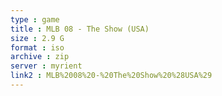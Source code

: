 ```yaml
---
type : game
title : MLB 08 - The Show (USA)
size : 2.9 G
format : iso
archive : zip
server : myrient
link2 : MLB%2008%20-%20The%20Show%20%28USA%29
---
```

